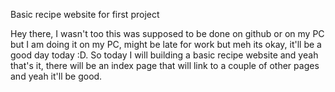 Basic recipe website for first project

Hey there, I wasn't too this was supposed to be done on github or on my PC 
but I am doing it on my PC, might be late for work but meh its okay, it'll 
be a good day today :D. So today I will building a basic recipe website and 
yeah that's it, there will be an index page that will link to a couple of 
other pages and yeah it'll be good.